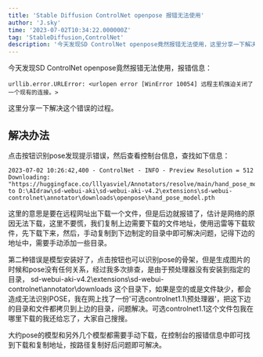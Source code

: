 ```yaml
---
title: 'Stable Diffusion ControlNet openpose 报错无法使用'
author: 'J.sky'
time: '2023-07-02T10:34:22.000000Z'
tag: 'StableDiffusion,ControlNet'
description: '今天发现SD ControlNet openpose竟然报错无法使用，这里分享一下解决这个错误的过程。'
---
```

今天发现SD ControlNet openpose竟然报错无法使用，报错信息：

    urllib.error.URLError: <urlopen error [WinError 10054] 远程主机强迫关闭了一个现有的连接。>

这里分享一下解决这个错误的过程。

## 解决办法

点击按钮识别pose发现提示错误，然后查看控制台信息，查找如下信息：

    2023-07-02 10:26:42,400 - ControlNet - INFO - Preview Resolution = 512
    Downloading: "https://huggingface.co/lllyasviel/Annotators/resolve/main/hand_pose_model.pth" to D:\AIdraw\sd-webui-aki\sd-webui-aki-v4.2\extensions\sd-webui-controlnet\annotator\downloads\openpose\hand_pose_model.pth

这里的意思是要在远程网址出下载一个文件，但是后边就报错了，估计是网络的原因无法下载，这里不要慌，我们复制上边需要下载的文件地址，使用迅雷等下载软件，先下载下来，然后，手动复制到下边制定的目录中即可解决问题，记得下边的地址中，需要手动添加一些目录。

第二种错误是模型安装好了，点击按钮也可以识别pose的骨架，但是生成图片的时候和pose没有任何关系，经过我多次排查，是由于预处理器没有安装到指定的目录，
sd-webui-aki-v4.2\extensions\sd-webui-controlnet\annotator\downloads
这个目录下，如果是空的或是文件缺少，都会造成无法识别POSE，我在网上找了一份'可选controlnet1.1\预处理器'，把这下边的目录和文件都拷贝到上边的目录，问题解决。可选controlnet1.1这个文件包我在哪里下载的我还给忘了，大家自己搜搜。

大约pose的模型和另外几个模型都需要手动下载，在控制台的报错信息中即可找到下载和复制地址，按路径复制好后问题即可解决。